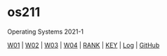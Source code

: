 # os211
Operating Systems 2021-1

[W01](W01/) |
[W02](W02/) |
[W03](W03/) |
[W04](W04/) |
[RANK](TXT/myrank.txt) |
[KEY](TXT/mypubkey.txt) |
[Log](TXT/mylog.txt) |
[GitHub](https://github.com/Andre-71/os211)
